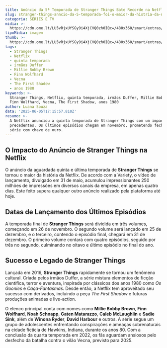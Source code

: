 ```yaml
---
title: Anúncio da 5ª Temporada de Stranger Things Bate Recorde na Netflix
slug: stranger-things-anncio-da-5-temporada-foi-o-maior-da-histria-da-netflix
categoria: SÉRIES E TV
midia: >-
  https://cdn.ome.lt/LU5vRjxUYSGy9i4XjCVQ0zh0IQc=/480x360/smart/extras/conteudos/omelete_THUMB_-_2025-06-05T134627.243.png
tipoMidia: imagem
thumb: >-
  https://cdn.ome.lt/LU5vRjxUYSGy9i4XjCVQ0zh0IQc=/480x360/smart/extras/conteudos/omelete_THUMB_-_2025-06-05T134627.243.png
tags:
  - Stranger Things
  - Netflix
  - quinta temporada
  - irmãos Duffer
  - Millie Bobby Brown
  - Finn Wolfhard
  - Vecna
  - The First Shadow
  - anos 1980
keywords: >-
  Stranger Things, Netflix, quinta temporada, irmãos Duffer, Millie Bobby Brown,
  Finn Wolfhard, Vecna, The First Shadow, anos 1980
author: Luana Souza
data: '2025-06-05T17:15:57.810Z'
resumo: >-
  A Netflix anunciou a quinta temporada de Stranger Things com um impacto sem
  precedentes. Os últimos episódios chegam em novembro, prometendo fechar a
  série com chave de ouro.
---
```


## O Impacto do Anúncio de Stranger Things na Netflix

O anúncio da aguardada quinta e última temporada de **Stranger Things** se tornou o maior da história da Netflix. De acordo com a Variety, o vídeo de lançamento, divulgado em 31 de maio, acumulou impressionantes 250 milhões de impressões em diversos canais da empresa, em apenas quatro dias. Este feito supera qualquer outro anúncio realizado pela plataforma até hoje.

## Datas de Lançamento dos Últimos Episódios

A temporada final de **Stranger Things** será dividida em três volumes, começando em 26 de novembro. O segundo volume será lançado em 25 de dezembro, e o terceiro, contendo o episódio final, chegará em 31 de dezembro. O primeiro volume contará com quatro episódios, seguido por três no segundo, culminando no oitavo e último episódio no final do ano.

## Sucesso e Legado de Stranger Things

Lançada em 2016, **Stranger Things** rapidamente se tornou um fenômeno cultural. Criada pelos irmãos Duffer, a série mistura elementos de ficção científica, terror e aventura, inspirada por clássicos dos anos 1980 como *Os Goonies* e *Caça-Fantasmas*. Desde então, a Netflix tem aproveitado seu sucesso com derivados, incluindo a peça *The First Shadow* e futuras produções animadas e live-action.

O elenco principal conta com nomes como **Millie Bobby Brown**, **Finn Wolfhard**, **Noah Schnapp**, **Gaten Matarazzo**, **Caleb McLaughlin** e **Sadie Sink**, além de **Winona Ryder**, **David Harbour** e outros. A série segue um grupo de adolescentes enfrentando conspirações e ameaças sobrenaturais na cidade fictícia de Hawkins, Indiana, durante os anos 80. Com a conclusão da quarta temporada em 2022, os fãs aguardam ansiosos pelo desfecho da batalha contra o vilão Vecna, previsto para 2025.
